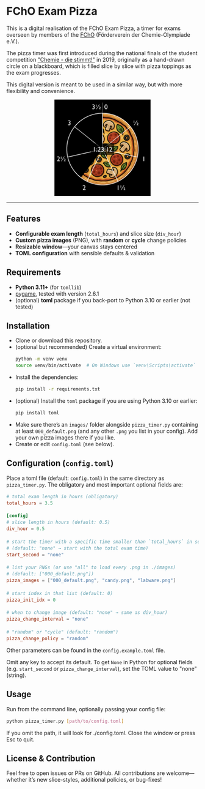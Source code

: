 # FChO Exam Pizza

This is a digital realisation of the FChO Exam Pizza, a timer for exams 
overseen by members of the 
[FChO](https://www.fcho.de/) (Förderverein der Chemie-Olympiade e.V.).

The pizza timer was first introduced during the national finals of the
student competition
["Chemie - die stimmt!"](https://www.chemie-die-stimmt.de/)
in 2019, originally as a hand-drawn circle on a blackboard,
which is filled slice by slice with pizza toppings as the exam progresses.

This digital version is meant to be used in a similar way, but with
more flexibility and convenience.

<p align="center">
  <img src="example.png" alt="example picture of the pizza timer in action" width="50%"/>
</p>

---

## Features

- **Configurable exam length** (`total_hours`) and slice size (`div_hour`)  
- **Custom pizza images** (PNG), with **random** or **cycle** change policies  
- **Resizable window**—your canvas stays centered  
- **TOML configuration** with sensible defaults & validation  

## Requirements

- **Python 3.11+** (for `tomllib`)
- [pygame](https://www.pygame.org/), tested with version 2.6.1
- (optional) **toml** package if you back-port to Python 3.10 or earlier (not tested)

## Installation
- Clone or download this repository.
- (optional but recommended) Create a virtual environment:
   ```bash
   python -m venv venv
   source venv/bin/activate  # On Windows use `venv\Scripts\activate`
   ```
- Install the dependencies:
   ```bash
   pip install -r requirements.txt
   ```
- (optional) Install the `toml` package if you are using Python 3.10 or earlier:
   ```bash
   pip install toml
   ```
- Make sure there’s an `images/` folder alongside `pizza_timer.py` 
containing at least `000_default.png` (and any other `.png` you list in your config).
Add your own pizza images there if you like.
- Create or edit `config.toml` (see below).

## Configuration (`config.toml`)

Place a toml file (default: `config.toml`) in the same directory as `pizza_timer.py`.
The obligatory and most important optional fields are:

```toml
# total exam length in hours (obligatory)
total_hours = 3.5

[config]
# slice length in hours (default: 0.5)
div_hour = 0.5

# start the timer with a specific time smaller than `total_hours` in seconds
# (default: "none" → start with the total exam time)
start_second = "none"

# list your PNGs (or use "all" to load every .png in ./images)
# (default: ["000_default.png"])
pizza_images = ["000_default.png", "candy.png", "labware.png"]

# start index in that list (default: 0)
pizza_init_idx = 0

# when to change image (default: "none" → same as div_hour)
pizza_change_interval = "none"

# "random" or "cycle" (default: "random")
pizza_change_policy = "random"
```

Other parameters can be found in the `config.example.toml` file.

Omit any key to accept its default. To get `None` in Python for 
optional fields (e.g. `start_second` or `pizza_change_interval`), 
set the TOML value to "none" (string).

## Usage

Run from the command line, optionally passing your config file:
```bash
python pizza_timer.py [path/to/config.toml]
```
If you omit the path, it will look for ./config.toml.
Close the window or press Esc to quit.

## License & Contribution

Feel free to open issues or PRs on GitHub.
All contributions are welcome—whether it’s new slice-styles, 
additional policies, or bug-fixes!


